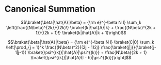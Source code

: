 # Canonical Summation
$$\braket{\beta|\hat{A}|\beta} = {\rm e}^{-\beta N l} \sum_k \left(\frac{(N\beta)^{2k}}{(2k)!} \braket{k|\hat{A}|k} + \frac{(N\beta)^{2k + 1}}{(2k + 1)!} \braket{k|\hat{A}|k + 1}\right)$$

$$\braket{\beta|\hat{A}|\beta} = {\rm e}^{-\beta N l} \braket{0|0} \sum_k \left[\prod_{j = 1}^k \frac{(N\beta)^2}{(2j - 1)2j} \frac{\braket{j|j}}{\braket{j-1|j-1}} \braket{\psi^{(k)}|\hat{A}|\psi^{(k)}} + \frac{N\beta}{2k + 1} \braket{\psi^{(k)}|\hat{A}(l - h)|\psi^{(k)}}\right]$$